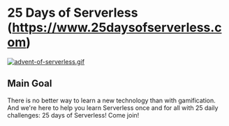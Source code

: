 # 25 Days of Serverless (https://www.25daysofserverless.com)

[![advent-of-serverless.gif](https://s5.gifyu.com/images/advent-of-serverless.gif)](https://gifyu.com/image/vNo5)

## Main Goal

There is no better way to learn a new technology than with gamification. And we're here to help you learn Serverless once and for all with 25 daily challenges: 25 days of Serverless! Come join!
